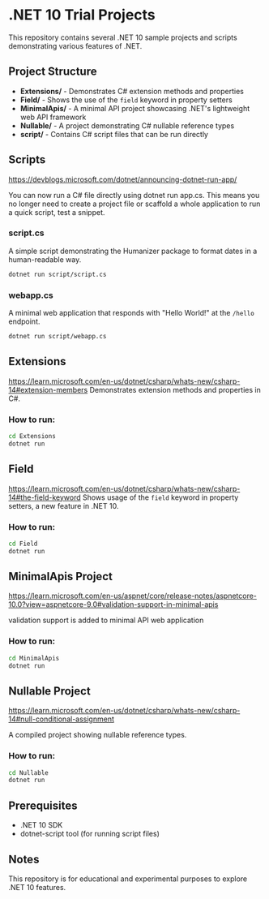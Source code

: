 # .NET 10 Trial Projects

This repository contains several .NET 10 sample projects and scripts demonstrating various features of .NET.

## Project Structure

- **Extensions/** - Demonstrates C# extension methods and properties
- **Field/** - Shows the use of the `field` keyword in property setters
- **MinimalApis/** - A minimal API project showcasing .NET's lightweight web API framework
- **Nullable/** - A project demonstrating C# nullable reference types
- **script/** - Contains C# script files that can be run directly

## Scripts

https://devblogs.microsoft.com/dotnet/announcing-dotnet-run-app/

You can now run a C# file directly using dotnet run app.cs. This means you no longer need to create a project file or scaffold a whole application to run a quick script, test a snippet.

### script.cs

A simple script demonstrating the Humanizer package to format dates in a human-readable way.

```bash
dotnet run script/script.cs
```

### webapp.cs

A minimal web application that responds with "Hello World!" at the `/hello` endpoint.

```bash
dotnet run script/webapp.cs
```

## Extensions

https://learn.microsoft.com/en-us/dotnet/csharp/whats-new/csharp-14#extension-members
Demonstrates extension methods and properties in C#.

### How to run:

```bash
cd Extensions
dotnet run
```

## Field 

https://learn.microsoft.com/en-us/dotnet/csharp/whats-new/csharp-14#the-field-keyword
Shows usage of the `field` keyword in property setters, a new feature in .NET 10.

### How to run:

```bash
cd Field
dotnet run
```

## MinimalApis Project

https://learn.microsoft.com/en-us/aspnet/core/release-notes/aspnetcore-10.0?view=aspnetcore-9.0#validation-support-in-minimal-apis

validation support is added to minimal API web application

### How to run:

```bash
cd MinimalApis
dotnet run
```

## Nullable Project

https://learn.microsoft.com/en-us/dotnet/csharp/whats-new/csharp-14#null-conditional-assignment

A compiled project showing nullable reference types.

### How to run:

```bash
cd Nullable
dotnet run
```

## Prerequisites

- .NET 10 SDK
- dotnet-script tool (for running script files)


## Notes

This repository is for educational and experimental purposes to explore .NET 10 features.

